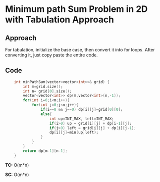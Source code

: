 # Minimum path Sum Problem in 2D with Tabulation Approach

## Approach

For tabulation, initialize the base case, then convert it into for loops. After converting it, just copy paste the entire code.

## Code

```c++
    int minPathSum(vector<vector<int>>& grid) {
        int m=grid.size();
        int n= grid[0].size();
        vector<vector<int>> dp(m,vector<int>(n,-1));
        for(int i=0;i<m;i++){
            for(int j=0;j<n;j++){
                if(i==0 && j==0) dp[i][j]=grid[0][0];
                else{
                    int up=INT_MAX, left=INT_MAX;
                    if(i>0) up = grid[i][j] + dp[i-1][j];
                    if(j>0) left = grid[i][j] + dp[i][j-1];
                    dp[i][j]=min(up,left);
                }
            }
        }
        return dp[m-1][n-1];
    }
```

**TC:** O(m\*n)

**SC:** O(m\*n)
